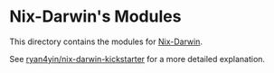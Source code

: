 # Nix-Darwin's Modules

This directory contains the modules for [Nix-Darwin](https://github.com/LnL7/nix-darwin).

See [ryan4yin/nix-darwin-kickstarter](https://github.com/ryan4yin/nix-darwin-kickstarter) for a more detailed explanation.
